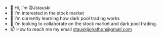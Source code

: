 - 👋 Hi, I’m @Jstauski
- 👀 I’m interested in the stock market 
- 🌱 I’m currently learning how dark pool trading works 
- 💞️ I’m looking to collaborate on the stock market and dark pool trading. 
- 📫 How to reach me my email stauskijonathon@gmail.com

<!---
Jstauski/Jstauski is a ✨ special ✨ repository because its `README.md` (this file) appears on your GitHub profile.
You can click the Preview link to take a look at your changes.
--->
